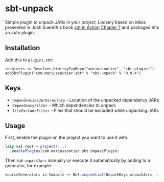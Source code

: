 # sbt-unpack

Simple plugin to unpack JARs in your project. Loosely based on ideas presented in Josh Suereth's book 
[sbt in Action](https://www.manning.com/books/sbt-in-action) 
[Chapter 7](https://github.com/jsuereth/sbt-in-action-examples/blob/master/chapter7/website/build.sbt) 
and packaged into an auto plugin.

## Installation

Add this to `plugins.sbt`:

```
resolvers += Resolver.bintrayIvyRepo("mariussoutier", "sbt-plugins")
addSbtPlugin("com.mariussoutier.sbt" % "sbt-unpack" % "0.9.4")
```

## Keys

* `dependenciesJarDirectory` - Location of the unpacked dependency JARs
* `dependencyFilter` - Which dependencies to unpack
* `fileExcludeFilter` - Files that should be excluded while unpacking JARs

## Usage

First, enable the plugin on the project you want to use it with.

```scala
lazy val root = project(...)
  .enablePlugins(com.mariussoutier.sbt.UnpackPlugin)

```

Then run `unpackJars` manually or execute it automatically by adding to a generator, for example:

```scala
sourceGenerators in Compile += Def.sequential(UnpackKeys.unpackJars, ...)
```
